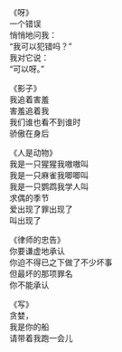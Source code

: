 《呀》  
一个错误  
悄悄地问我：  
“我可以犯错吗？”  
我对它说：  
“可以呀。”


《影子》  
我追着害羞  
害羞追着我  
我们谁也看不到谁时  
骄傲在身后


《人是动物》  
我是一只猩猩我嗷嗷叫  
我是一只麻雀我唧唧叫  
我是一只鹦鹉我学人叫  
求偶的季节  
爱出现了罪出现了  
叫出现了

《律师的忠告》  
你要谦虚地承认  
你迫不得已之下做了不少坏事  
但最坏的那项罪名  
你不能承认

《写》  
贪婪，  
我是你的船  
请带着我跑一会儿

